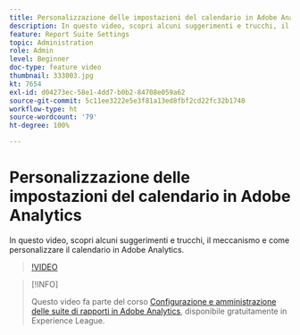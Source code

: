 ```yaml
---
title: Personalizzazione delle impostazioni del calendario in Adobe Analytics
description: In questo video, scopri alcuni suggerimenti e trucchi, il meccanismo e come personalizzare il calendario in Adobe Analytics.
feature: Report Suite Settings
topic: Administration
role: Admin
level: Beginner
doc-type: feature video
thumbnail: 333003.jpg
kt: 7654
exl-id: d04273ec-58e1-4dd7-b0b2-84708e059a62
source-git-commit: 5c11ee3222e5e3f81a13ed8fbf2cd22fc32b1740
workflow-type: ht
source-wordcount: '79'
ht-degree: 100%

---
```


# Personalizzazione delle impostazioni del calendario in Adobe Analytics

In questo video, scopri alcuni suggerimenti e trucchi, il meccanismo e come personalizzare il calendario in Adobe Analytics.

>[!VIDEO](https://video.tv.adobe.com/v/333003/?quality=12&learn=on)

>[!INFO]
>
> Questo video fa parte del corso [Configurazione e amministrazione delle suite di rapporti in Adobe Analytics](https://experienceleague.adobe.com/?recommended=Analytics-A-1-2021.1.administration&amp;lang=it), disponibile gratuitamente in Experience League.